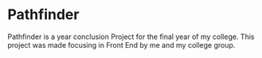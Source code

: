 # Pathfinder
Pathfinder is a year conclusion Project for the final year of my college.
This project was made focusing in Front End by me and my college group.
